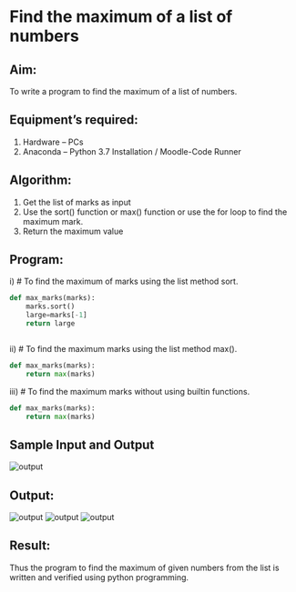 # Find the maximum of a list of numbers
## Aim:
To write a program to find the maximum of a list of numbers.
## Equipment’s required:
1.	Hardware – PCs
2.	Anaconda – Python 3.7 Installation / Moodle-Code Runner
## Algorithm:
1.	Get the list of marks as input
2.	Use the sort() function or max() function or use the for loop to find the maximum mark.
3.	Return the maximum value
## Program:

i)	# To find the maximum of marks using the list method sort.
```Python
def max_marks(marks):
    marks.sort()
    large=marks[-1]
    return large



```

ii)	# To find the maximum marks using the list method max().
```Python
def max_marks(marks):
    return max(marks)


```

iii) # To find the maximum marks without using builtin functions.
```Python
def max_marks(marks):
    return max(marks)


```
## Sample Input and Output
![output](./img/max_marks1.jpg) 

## Output:
![output](./img/max_marks1.jpg)
![output](./img/max_marks2.jpg)
![output](./Screenshot%20(63).pngC)
## Result:
Thus the program to find the maximum of given numbers from the list is written and verified using python programming.